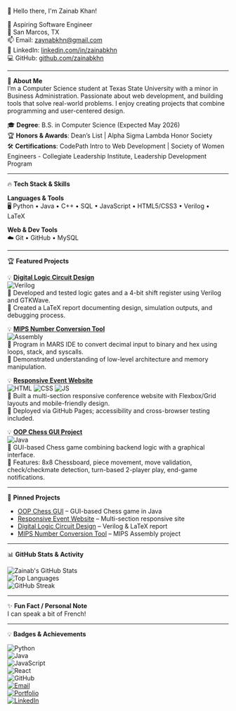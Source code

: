👋 Hello there, I'm Zainab Khan!

🚀 Aspiring Software Engineer  
📍 San Marcos, TX  
📫 Email: zaynabkhn@gmail.com  
🔗 LinkedIn: [linkedin.com/in/zainabkhn](https://linkedin.com/in/zaynabkhn)  
💻 GitHub: [github.com/zainabkhn](https://github.com/zaynabkhn)  

---

🌟 **About Me**  
I’m a Computer Science student at Texas State University with a minor in Business Administration. Passionate about web development, and building tools that solve real-world problems. I enjoy creating projects that combine programming and user-centered design.

🎓 **Degree**: B.S. in Computer Science (Expected May 2026)  
🏆 **Honors & Awards**: Dean’s List | Alpha Sigma Lambda Honor Society  
🛠️ **Certifications**: CodePath Intro to Web Development | Society of Women Engineers - Collegiate Leadership Institute, Leadership Development Program

---

🔥 **Tech Stack & Skills**  

**Languages & Tools**  
🖥️ Python • Java • C++ • SQL • JavaScript • HTML5/CSS3 • Verilog • LaTeX  

**Web & Dev Tools**  
☁️ Git • GitHub • MySQL  

---

🏆 **Featured Projects**  

💡 **[Digital Logic Circuit Design](https://github.com/zaynabkhn/verilog-digital-design-report)**  
![Verilog](https://img.shields.io/badge/Verilog-EF9421?style=flat-square&logo=verilog&logoColor=white)  
🔹 Developed and tested logic gates and a 4-bit shift register using Verilog and GTKWave.  
🔹 Created a LaTeX report documenting design, simulation outputs, and debugging process.  

💡 **[MIPS Number Conversion Tool](https://github.com/zaynabkhn/mips-number-conversion-tool)**  
![Assembly](https://img.shields.io/badge/MIPS-007ACC?style=flat-square&logo=assemblyscript&logoColor=white)  
🔹 Program in MARS IDE to convert decimal input to binary and hex using loops, stack, and syscalls.  
🔹 Demonstrated understanding of low-level architecture and memory manipulation.  

💡 **[Responsive Event Website](https://github.com/zaynabkhn/codepath-web101-event)**  
![HTML](https://img.shields.io/badge/HTML-E34F26?style=flat-square&logo=html5&logoColor=white) ![CSS](https://img.shields.io/badge/CSS-1572B6?style=flat-square&logo=css3&logoColor=white) ![JS](https://img.shields.io/badge/JS-F7DF1E?style=flat-square&logo=javascript&logoColor=black)  
🔹 Built a multi-section responsive conference website with Flexbox/Grid layouts and mobile-friendly design.  
🔹 Deployed via GitHub Pages; accessibility and cross-browser testing included.  

💡 **[OOP Chess GUI Project](https://github.com/zaynabkhn/OOP-Chess-GUI)**  
![Java](https://img.shields.io/badge/Java-007396?style=flat-square&logo=java&logoColor=white)  
🔹 GUI-based Chess game combining backend logic with a graphical interface.  
🔹 Features: 8x8 Chessboard, piece movement, move validation, check/checkmate detection, turn-based 2-player play, end-game notifications.  

--- 

📌 **Pinned Projects**  
- [OOP Chess GUI](https://github.com/zaynabkhn/OOP-Chess-GUI) – GUI-based Chess game in Java  
- [Responsive Event Website](https://github.com/zaynabkhn/codepath-web101-event) – Multi-section responsive site  
- [Digital Logic Circuit Design](https://github.com/zaynabkhn/verilog-digital-design-report) – Verilog & LaTeX report  
- [MIPS Number Conversion Tool](https://github.com/zaynabkhn/mips-number-conversion-tool) – MIPS Assembly project  


---

📊 **GitHub Stats & Activity**  

![Zainab's GitHub Stats](https://github-readme-stats.vercel.app/api?username=zaynabkhn&show_icons=true&theme=radical)  
![Top Languages](https://github-readme-stats.vercel.app/api/top-langs/?username=zaynabkhn&layout=compact&theme=radical)  
![GitHub Streak](https://github-readme-streak-stats.herokuapp.com/?user=zaynabkhn&theme=radical)


---

✨ **Fun Fact / Personal Note**  
I can speak a bit of French!

---

💡 **Badges & Achievements**  

![Python](https://img.shields.io/badge/-Python-3776AB?style=flat-square&logo=python&logoColor=white)  
![Java](https://img.shields.io/badge/-Java-007396?style=flat-square&logo=java&logoColor=white)  
![JavaScript](https://img.shields.io/badge/-JavaScript-F7DF1E?style=flat-square&logo=javascript&logoColor=black)  
![React](https://img.shields.io/badge/-React-61DAFB?style=flat-square&logo=react&logoColor=black)  
![GitHub](https://img.shields.io/badge/-GitHub-181717?style=flat-square&logo=github&logoColor=white)  
[![Email](https://img.shields.io/badge/Email-zaynabkhn@gmail.com-c14438?style=flat-square&logo=gmail&logoColor=white)](mailto:zaynabkhn@gmail.com)  
[![Portfolio](https://img.shields.io/badge/Portfolio-YourPortfolio.com-blue?style=flat-square)](https://YourPortfolio.com)  
[![LinkedIn](https://img.shields.io/badge/LinkedIn-zaynabkhn-blue?style=flat-square&logo=linkedin&logoColor=white)](https://linkedin.com/in/zaynabkhn)
